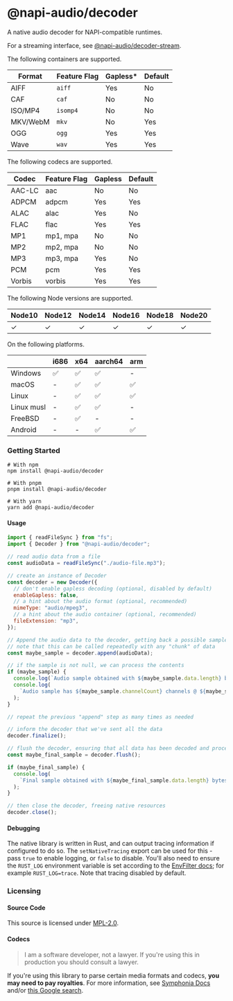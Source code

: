 # @napi-audio/decoder

A native audio decoder for NAPI-compatible runtimes.

For a streaming interface, see [@napi-audio/decoder-stream](../decoder-stream/).

The following containers are supported.

| Format   | Feature Flag | Gapless\* | Default |
| -------- | ------------ | --------- | ------- |
| AIFF     | `aiff`       | Yes       | No      |
| CAF      | `caf`        | No        | No      |
| ISO/MP4  | `isomp4`     | No        | No      |
| MKV/WebM | `mkv`        | No        | Yes     |
| OGG      | `ogg`        | Yes       | Yes     |
| Wave     | `wav`        | Yes       | Yes     |

The following codecs are supported.

| Codec  | Feature Flag | Gapless | Default |
| ------ | ------------ | ------- | ------- |
| AAC-LC | aac          | No      | No      |
| ADPCM  | adpcm        | Yes     | Yes     |
| ALAC   | alac         | Yes     | No      |
| FLAC   | flac         | Yes     | Yes     |
| MP1    | mp1, mpa     | No      | No      |
| MP2    | mp2, mpa     | No      | No      |
| MP3    | mp3, mpa     | Yes     | No      |
| PCM    | pcm          | Yes     | Yes     |
| Vorbis | vorbis       | Yes     | Yes     |

The following Node versions are supported.

| Node10 | Node12 | Node14 | Node16 | Node18 | Node20 |
| ------ | ------ | ------ | ------ | ------ | ------ |
| ✓      | ✓      | ✓      | ✓      | ✓      | ✓      |

On the following platforms.

|            | i686 | x64 | aarch64 | arm |
| ---------- | ---- | --- | ------- | --- |
| Windows    | ✅   | ✅  | ✅      | -   |
| macOS      | -    | ✅  | ✅      | ✅  |
| Linux      | -    | ✅  | ✅      | ✅  |
| Linux musl | -    | ✅  | ✅      | -   |
| FreeBSD    | -    | ✅  | -       | -   |
| Android    | -    | -   | ✅      | ✅  |

### Getting Started

```
# With npm
npm install @napi-audio/decoder

# With pnpm
pnpm install @napi-audio/decoder

# With yarn
yarn add @napi-audio/decoder
```

#### Usage

```js
import { readFileSync } from "fs";
import { Decoder } from "@napi-audio/decoder";

// read audio data from a file
const audioData = readFileSync("./audio-file.mp3");

// create an instance of Decoder
const decoder = new Decoder({
  // don't enable gapless decoding (optional, disabled by default)
  enableGapless: false,
  // a hint about the audio format (optional, recommended)
  mimeType: "audio/mpeg3",
  // a hint about the audio container (optional, recommended)
  fileExtension: "mp3",
});

// Append the audio data to the decoder, getting back a possible sample
// note that this can be called repeatedly with any "chunk" of data
const maybe_sample = decoder.append(audioData);

// if the sample is not null, we can process the contents
if (maybe_sample) {
  console.log(`Audio sample obtained with ${maybe_sample.data.length} bytes`);
  console.log(
    `Audio sample has ${maybe_sample.channelCount} channels @ ${maybe_sample.sampleRate}hz`
  );
}

// repeat the previous "append" step as many times as needed

// inform the decoder that we've sent all the data
decoder.finalize();

// flush the decoder, ensuring that all data has been decoded and processed
const maybe_final_sample = decoder.flush();

if (maybe_final_sample) {
  console.log(
    `Final sample obtained with ${maybe_final_sample.data.length} bytes`
  );
}

// then close the decoder, freeing native resources
decoder.close();
```

#### Debugging

The native library is written in Rust, and can output tracing information if configured to do so.
The `setNativeTracing` export can be used for this - pass `true` to enable logging, or `false` to disable.
You'll also need to ensure the `RUST_LOG` environment variable is set according to the [EnvFilter docs](https://docs.rs/tracing-subscriber/latest/tracing_subscriber/filter/struct.EnvFilter.html); for example `RUST_LOG=trace`. Note that tracing disabled by default.

### Licensing

#### Source Code

This source is licensed under [MPL-2.0](https://www.mozilla.org/en-US/MPL/2.0/).

#### Codecs

> I am a software developer, not a lawyer. If you're using this in production you should consult a lawyer.

If you're using this library to parse certain media formats and codecs, **you may need to pay royalties**. For more information, see [Symphonia Docs](https://docs.rs/symphonia/latest/symphonia/) and/or [this Google search](https://www.google.com/search?q=audio+codec+royalties).

